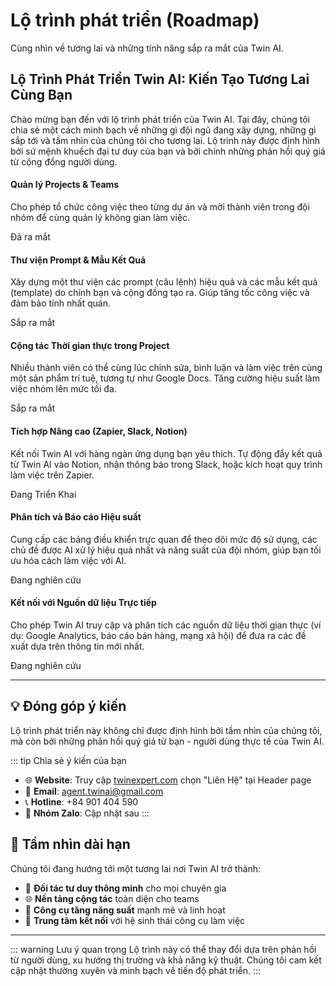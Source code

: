 # Lộ trình phát triển (Roadmap)

Cùng nhìn về tương lai và những tính năng sắp ra mắt của Twin AI.

## **Lộ Trình Phát Triển Twin AI: Kiến Tạo Tương Lai Cùng Bạn**

Chào mừng bạn đến với lộ trình phát triển của Twin AI. Tại đây, chúng tôi chia sẻ một cách minh bạch về những gì đội ngũ đang xây dựng, những gì sắp tới và tầm nhìn của chúng tôi cho tương lai. Lộ trình này được định hình bởi sứ mệnh khuếch đại tư duy của bạn và bởi chính những phản hồi quý giá từ cộng đồng người dùng.

<div class="roadmap-grid">

<div class="roadmap-card">
<h4><strong>Quản lý Projects & Teams</strong></h4>
<p>Cho phép tổ chức công việc theo từng dự án và mời thành viên trong đội nhóm để cùng quản lý không gian làm việc.</p>
<span class="roadmap-badge badge-launched">Đã ra mắt</span>
</div>

<div class="roadmap-card">
<h4><strong>Thư viện Prompt & Mẫu Kết Quả</strong></h4>
<p>Xây dựng một thư viện các prompt (câu lệnh) hiệu quả và các mẫu kết quả (template) do chính bạn và cộng đồng tạo ra. Giúp tăng tốc công việc và đảm bảo tính nhất quán.</p>
<span class="roadmap-badge badge-coming-soon">Sắp ra mắt</span>
</div>

<div class="roadmap-card">
<h4><strong>Cộng tác Thời gian thực trong Project</strong></h4>
<p>Nhiều thành viên có thể cùng lúc chỉnh sửa, bình luận và làm việc trên cùng một sản phẩm trí tuệ, tương tự như Google Docs. Tăng cường hiệu suất làm việc nhóm lên mức tối đa.</p>
<span class="roadmap-badge badge-coming-soon">Sắp ra mắt</span>
</div>

<div class="roadmap-card">
<h4><strong>Tích hợp Nâng cao (Zapier, Slack, Notion)</strong></h4>
<p>Kết nối Twin AI với hàng ngàn ứng dụng bạn yêu thích. Tự động đẩy kết quả từ Twin AI vào Notion, nhận thông báo trong Slack, hoặc kích hoạt quy trình làm việc trên Zapier.</p>
<span class="roadmap-badge badge-in-development">Đang Triển Khai</span>
</div>

<div class="roadmap-card">
<h4><strong>Phân tích và Báo cáo Hiệu suất</strong></h4>
<p>Cung cấp các bảng điều khiển trực quan để theo dõi mức độ sử dụng, các chủ đề được AI xử lý hiệu quả nhất và năng suất của đội nhóm, giúp bạn tối ưu hóa cách làm việc với AI.</p>
<span class="roadmap-badge badge-research">Đang nghiên cứu</span>
</div>

<div class="roadmap-card">
<h4><strong>Kết nối với Nguồn dữ liệu Trực tiếp</strong></h4>
<p>Cho phép Twin AI truy cập và phân tích các nguồn dữ liệu thời gian thực (ví dụ: Google Analytics, báo cáo bán hàng, mạng xã hội) để đưa ra các đề xuất dựa trên thông tin mới nhất.</p>
<span class="roadmap-badge badge-research">Đang nghiên cứu</span>
</div>

</div>

---

## 💡 Đóng góp ý kiến

Lộ trình phát triển này không chỉ được định hình bởi tầm nhìn của chúng tôi, mà còn bởi những phản hồi quý giá từ bạn - người dùng thực tế của Twin AI.

::: tip Chia sẻ ý kiến của bạn
- 🌐 **Website**: Truy cập [twinexpert.com](https://twinexpert.com) chọn "Liên Hệ" tại Header page
- 📧 **Email**: agent.twinai@gmail.com
- 📞 **Hotline**: +84 901 404 590
- 💬 **Nhóm Zalo**: Cập nhật sau
:::

## 🔮 Tầm nhìn dài hạn

Chúng tôi đang hướng tới một tương lai nơi Twin AI trở thành:

- 🧠 **Đối tác tư duy thông minh** cho mọi chuyên gia
- 🌐 **Nền tảng cộng tác** toàn diện cho teams
- 🚀 **Công cụ tăng năng suất** mạnh mẽ và linh hoạt
- 🔗 **Trung tâm kết nối** với hệ sinh thái công cụ làm việc

---

::: warning Lưu ý quan trọng
Lộ trình này có thể thay đổi dựa trên phản hồi từ người dùng, xu hướng thị trường và khả năng kỹ thuật. Chúng tôi cam kết cập nhật thường xuyên và minh bạch về tiến độ phát triển.
:::

